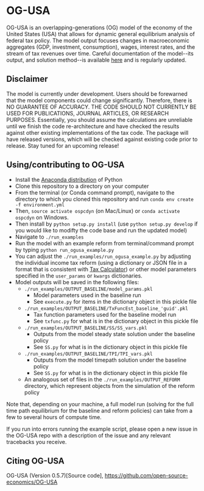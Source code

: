 # OG-USA

OG-USA is an overlapping-generations (OG) model of the economy of the United States (USA) that allows for dynamic general equilibrium analysis of federal tax policy. The model output focuses changes in macroeconomic aggregates (GDP, investment, consumption), wages, interest rates, and the stream of tax revenues over time. Careful documentation of the model--its output, and solution method--is available [here](https://github.com/rickecon/OG-USA/blob/doc/documentation/OGUSAdoc.pdf) and is regularly updated.


## Disclaimer

The model is currently under development. Users should be forewarned that the
model components could change significantly. Therefore, there is NO GUARANTEE
OF ACCURACY. THE CODE SHOULD NOT CURRENTLY BE USED FOR PUBLICATIONS, JOURNAL
ARTICLES, OR RESEARCH PURPOSES. Essentially, you should assume the calculations
are unreliable until we finish the code re-architecture and have checked the
results against other existing implementations of the tax code. The package
will have released versions, which will be checked against existing code prior
to release. Stay tuned for an upcoming release!


## Using/contributing to OG-USA

* Install the [Anaconda distribution](https://www.anaconda.com/distribution/) of Python
* Clone this repository to a directory on your computer
* From the terminal (or Conda command prompt), navigate to the directory to which you cloned this repository and run `conda env create -f environment.yml`
* Then, `source activate ospcdyn` (on Mac/Linux) or `conda activate ospcdyn` on Windows.
* Then install by `python setup.py install` (use `python setup.py develop` if you would like to modifty the code base and run the updated model)
* Navigate to `./run_examples`
* Run the model with an example reform from terminal/command prompt by typing `python run_ogusa_example.py`
* You can adjust the `./run_examples/run_ogusa_example.py` by adjusting the individual income tax reform (using a dictionary or JSON file in a format that is consistent with [Tax Calculator](https://github.com/open-source-economics/Tax-Calculator)) or other model parameters specified in the `user_params` or `kwargs` dictionaries.
* Model outputs will be saved in the following files:
  * `./run_examples/OUTPUT_BASELINE/model_params.pkl`
    * Model parameters used in the baseline run
    * See `execute.py` for items in the dictionary object in this pickle file
  * `./run_examples/OUTPUT_BASELINE/TxFuncEst_baseline_'guid'.pkl`
    * Tax function parameters used for the baseline model run
    * See `txfunc.py` for what is in the dictionary object in this pickle file
  * `./run_examples/OUTPUT_BASELINE/SS/SS_vars.pkl`
    * Outputs from the model steady state solution under the baseline policy
    * See `SS.py` for what is in the dictionary object in this pickle file
  * `./run_examples/OUTPUT_BASELINE/TPI/TPI_vars.pkl`
    * Outputs from the model timepath solution under the baseline policy
    * See `SS.py` for what is in the dictionary object in this pickle file
  * An analogous set of files in the `./run_examples/OUTPUT_REFORM` directory, which represent objects from the simulation of the reform policy

Note that, depending on your machine, a full model run (solving for the full time path equilibrium for the baseline and reform policies) can take from a few to several hours of compute time.

If you run into errors running the example script, please open a new issue in the OG-USA repo with a description of the issue and any relevant tracebacks you receive.


## Citing OG-USA

OG-USA (Version 0.5.7)[Source code], https://github.com/open-source-economics/OG-USA
